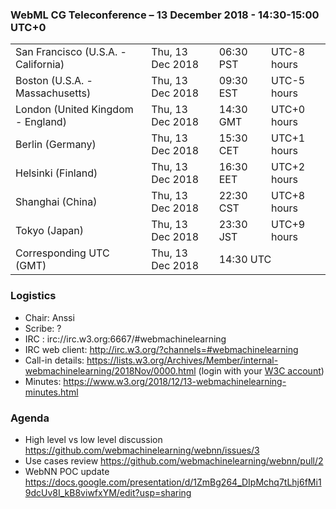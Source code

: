 ### WebML CG Teleconference – 13 December 2018 - 14:30-15:00 UTC+0

<table>
<tr><td> San Francisco (U.S.A. - California) <td> Thu, 13 Dec 2018 <td> 06:30 PST <td> UTC-8 hours
<tr><td> Boston (U.S.A. - Massachusetts) <td> Thu, 13 Dec 2018 <td> 09:30 EST <td> UTC-5 hours
<tr><td> London (United Kingdom - England) <td> Thu, 13 Dec 2018 <td> 14:30 GMT <td> UTC+0 hours
<tr><td> Berlin (Germany) <td> Thu, 13 Dec 2018 <td> 15:30 CET <td> UTC+1 hours
<tr><td> Helsinki (Finland) <td> Thu, 13 Dec 2018 <td> 16:30 EET <td> UTC+2 hours
<tr><td> Shanghai (China) <td> Thu, 13 Dec 2018 <td> 22:30 CST <td> UTC+8 hours
<tr><td> Tokyo (Japan) <td> Thu, 13 Dec 2018 <td> 23:30 JST <td> UTC+9 hours
<tr><td> Corresponding UTC (GMT) <td> Thu, 13 Dec 2018 <td colspan=2> 14:30 UTC
</table>

### Logistics

* Chair: Anssi
* Scribe: ?
* IRC : irc://irc.w3.org:6667/#webmachinelearning
* IRC web client: http://irc.w3.org/?channels=#webmachinelearning
* Call-in details: https://lists.w3.org/Archives/Member/internal-webmachinelearning/2018Nov/0000.html (login with your [W3C account](https://www.w3.org/Help/Account/))
* Minutes: https://www.w3.org/2018/12/13-webmachinelearning-minutes.html

### Agenda

* High level vs low level discussion https://github.com/webmachinelearning/webnn/issues/3
* Use cases review https://github.com/webmachinelearning/webnn/pull/2
* WebNN POC update https://docs.google.com/presentation/d/1ZmBg264_DIpMchq7tLhj6fMi19dcUv8I_kB8viwfxYM/edit?usp=sharing
